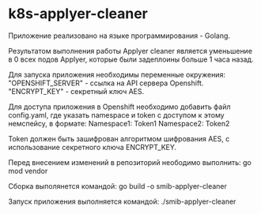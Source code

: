 # k8s-applyer-cleaner
Приложение реализовано на языке программирования - Golang.

Результатом выполнения работы Applyer cleaner является уменьшение в 0 всех подов Applyer, которые были задеплоины больше 1 часа назад.

Для запуска приложения необходимы переменные окружения:
"OPENSHIFT_SERVER" - ссылка на API сервера Openshift.
"ENCRYPT_KEY" - секретный ключ AES. 

Для доступа приложения в Openshift необходимо добавить файл config.yaml, где указать namespace и token с доступом к этому немспейсу, в формате:
Namespace1: Token1
Namespace2: Token2

Token должен быть зашифрован алгоритмом шифрования AES, с использование секретного ключа ENCRYPT_KEY.

Перед внесением изменений в репозиторий неободимо выполнить:
go mod vendor

Сборка  выполянется командой:
go build -o smib-applyer-cleaner

Запуск приложения  выполняется командой:
./smib-applyer-cleaner
